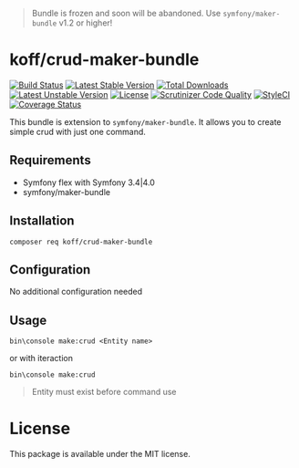 
> Bundle is frozen and soon will be abandoned. Use `symfony/maker-bundle` v1.2 or higher!

koff/crud-maker-bundle
======================

[![Build Status](https://travis-ci.org/sadikoff/crud-maker-bundle.svg?branch=master)](https://travis-ci.org/sadikoff/crud-maker-bundle)
[![Latest Stable Version](https://poser.pugx.org/koff/crud-maker-bundle/v/stable.svg?format=flat-square)](https://packagist.org/packages/koff/crud-maker-bundle) 
[![Total Downloads](https://poser.pugx.org/koff/crud-maker-bundle/downloads.svg?format=flat-square)](https://packagist.org/packages/koff/crud-maker-bundle) 
[![Latest Unstable Version](https://poser.pugx.org/koff/crud-maker-bundle/v/unstable.svg?format=flat-square)](https://packagist.org/packages/koff/crud-maker-bundle) 
[![License](https://poser.pugx.org/koff/crud-maker-bundle/license.svg?format=flat-square)](https://packagist.org/packages/koff/crud-maker-bundle)
[![Scrutinizer Code Quality](https://scrutinizer-ci.com/g/sadikoff/crud-maker-bundle/badges/quality-score.png?b=master)](https://scrutinizer-ci.com/g/sadikoff/crud-maker-bundle/?branch=master)
[![StyleCI](https://styleci.io/repos/118423208/shield?branch=master)](https://styleci.io/repos/118423208)
[![Coverage Status](https://coveralls.io/repos/github/sadikoff/crud-maker-bundle/badge.svg?branch=master)](https://coveralls.io/github/sadikoff/crud-maker-bundle?branch=master)

This bundle is extension to `symfony/maker-bundle`. It allows you to create simple crud with just one command.

Requirements
------------
* Symfony flex with Symfony 3.4|4.0
* symfony/maker-bundle

Installation
------------

    composer req koff/crud-maker-bundle

Configuration
-------------

No additional configuration needed

Usage
-----

    bin\console make:crud <Entity name>

or with iteraction

    bin\console make:crud


> Entity must exist before command use

License
=======
This package is available under the MIT license.

